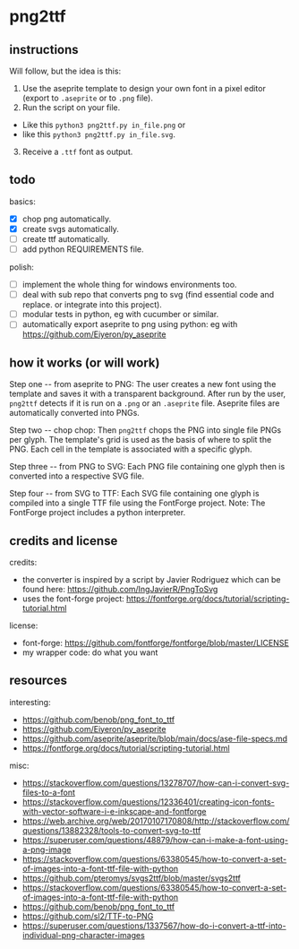 # png2ttf

## instructions 

Will follow, but the idea is this:

 1. Use the aseprite template to design your own font in a pixel editor (export to `.aseprite` or to `.png` file).
 2. Run the script on your file.
   - Like this `python3 png2ttf.py in_file.png` or
   - like this `python3 png2ttf.py in_file.svg`.
 3. Receive a `.ttf` font as output.

## todo

basics:
 - [X] chop png automatically.
 - [X] create svgs automatically.
 - [ ] create ttf automatically.
 - [ ] add python REQUIREMENTS file.

polish:
 - [ ] implement the whole thing for windows environments too.
 - [ ] deal with sub repo that converts png to svg (find essential code and replace. or integrate into this project).
 - [ ] modular tests in python, eg with cucumber or similar.
 - [ ] automatically export aseprite to png using python: eg with https://github.com/Eiyeron/py_aseprite

## how it works (or will work)

Step one -- from aseprite to PNG:
The user creates a new font using the template and saves it with a transparent background.
After run by the user, `png2ttf` detects if it is run on a `.png` or an `.aseprite` file.
Aseprite files are automatically converted into PNGs.

Step two -- chop chop:
Then `png2ttf` chops the PNG into single file PNGs per glyph.
The template's grid is used as the basis of where to split the PNG.
Each cell in the template is associated with a specific glyph.

Step three -- from PNG to SVG:
Each PNG file containing one glyph then is converted into a respective SVG file.

Step four -- from SVG to TTF:
Each SVG file containing one glyph is compiled into a single TTF file using the FontForge project.
Note: The FontForge project includes a python interpreter.

## credits and license

credits:
 - the converter is inspired by a script by Javier Rodriguez which can be found here: https://github.com/IngJavierR/PngToSvg
 - uses the font-forge project: https://fontforge.org/docs/tutorial/scripting-tutorial.html

license:
 - font-forge: https://github.com/fontforge/fontforge/blob/master/LICENSE
 - my wrapper code: do what you want

## resources

interesting:
 - https://github.com/benob/png_font_to_ttf
 - https://github.com/Eiyeron/py_aseprite
 - https://github.com/aseprite/aseprite/blob/main/docs/ase-file-specs.md
 - https://fontforge.org/docs/tutorial/scripting-tutorial.html

misc:
 - https://stackoverflow.com/questions/13278707/how-can-i-convert-svg-files-to-a-font
 - https://stackoverflow.com/questions/12336401/creating-icon-fonts-with-vector-software-i-e-inkscape-and-fontforge
 - https://web.archive.org/web/20170107170808/http://stackoverflow.com/questions/13882328/tools-to-convert-svg-to-ttf
 - https://superuser.com/questions/48879/how-can-i-make-a-font-using-a-png-image
 - https://stackoverflow.com/questions/63380545/how-to-convert-a-set-of-images-into-a-font-ttf-file-with-python
 - https://github.com/pteromys/svgs2ttf/blob/master/svgs2ttf
 - https://stackoverflow.com/questions/63380545/how-to-convert-a-set-of-images-into-a-font-ttf-file-with-python
 - https://github.com/benob/png_font_to_ttf
 - https://github.com/sl2/TTF-to-PNG
 - https://superuser.com/questions/1337567/how-do-i-convert-a-ttf-into-individual-png-character-images

